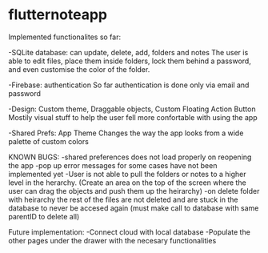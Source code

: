 # flutternoteapp

Implemented functionalites so far: 

-SQLite database: can update, delete, add, folders and notes
The user is able to edit files, place them inside folders, lock them behind a password, and even customise the color of the folder.

-Firebase: authentication
So far authentication is done only via email and password

-Design: Custom theme, Draggable objects, Custom Floating Action Button
Mostily visual stuff to help the user fell more confortable with using the app

-Shared Prefs: App Theme
Changes the way the app looks from a wide palette of custom colors

KNOWN BUGS:
-shared preferences does not load properly on reopening the app
-pop up error messages for some cases have not been implemented yet
-User is not able to pull the folders or notes to a higher level in the herarchy. (Create an area on the top of the screen where the user can drag the objects and push them up the heirarchy)
-on delete folder with heirarchy the rest of the files are not deleted and are stuck in the database to never be accesed again 
(must make call to database with same parentID to delete all)


Future implementation:
-Connect cloud with local database
-Populate the other pages under the drawer with the necesary functionalities



